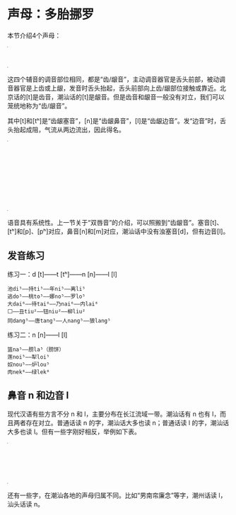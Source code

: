 # 声母：多胎挪罗

本节介绍4个声母：

<table style="width:1px; white-space:nowrap; text-align:center;">
  <tr>
    <td><span style="font-size:2em;">d</span> [t] 多</td>
    <td><span style="font-size:2em;">t</span> [tʰ] 胎</td>
    <td><span style="font-size:2em;">n</span> [n] 挪</td>
    <td><span style="font-size:2em;">l</span> [l] 罗</td>
  </tr>
</table>

这四个辅音的调音部位相同，都是“齿/龈音”，主动调音器官是舌头前部，被动调音器官是上齿或上龈，发音时舌头抬起，舌头前部向上齿/龈部位接触或靠近。北京话的[t]是齿音，潮汕话的[t]是龈音。但是齿音和龈音一般没有对立，我们可以笼统地称为“齿/龈音”。

其中[t]和[tʰ]是“齿龈塞音”，[n]是“齿龈鼻音”，[l]是“齿龈边音”。发“边音”时，舌头抬起成阻，气流从两边流出，因此得名。

<table style="width:1px; white-space:nowrap; text-align:center;">
  <tr>
    <td></td>
    <td>双唇</td>
    <td>齿/龈</td>
  </tr>
  <tr>
    <td>塞音</td>
    <td>b [p]<br>p [pʰ]<br>bh [b]</td>
    <td>d [t]<br>t [tʰ]<br>　</td>
  </tr>
  <tr>
    <td>鼻音</td>
    <td>m [m]</td>
    <td>n [n]</td>
  </tr>
  <tr>
    <td>边音</td>
    <td></td>
    <td>l [l]</td>
  </tr>
</table>

语音具有系统性。上一节关于“双唇音”的介绍，可以照搬到“齿龈音”。塞音[t]、[tʰ]和[p]、[pʰ]对应，鼻音[n]和[m]对应，潮汕话中没有浊塞音[d]，但有边音[l]。

## 发音练习

练习一：d [t]——t [tʰ]——n [n]——l [l]

```
池di⁵——持ti⁵——年ni⁵——离li⁵
逃do⁵——桃to⁵——娜no⁵——罗lo⁵
大dai⁶——待tai⁶——乃nai⁶——内lai⁶
⬜——丑tiu²——钮niu²——柳liu²
同dang⁵——唐tang⁵——人nang⁵——狼lang⁵
```

练习二：n [n]——l [l]

```
篮na⁵——𦛨la⁵（𦛨饼）
莲noi⁵——犁loi⁵
奴nou⁵——炉lou⁵
肉nek⁸——绿lek⁸
```

## 鼻音 n 和边音 l
现代汉语有些方言不分 n 和 l，主要分布在长江流域一带。潮汕话有 n 也有 l，而且两者存在对立。普通话读 n 的字，潮汕话大多也读 n；普通话读 l 的字，潮汕话大多也读 l。但有一些字刚好相反，举例如下表。

<table style="width:1px; white-space:nowrap; text-align:center;">
  <tr>
    <td></td>
    <td>潮汕话 n</td>
    <td>潮汕话 l</td>
  </tr>
  <tr>
    <td>普通话 n</td>
    <td>年纳努娘女</td>
    <td>能宁内难农</td>
  </tr>
  <tr>
    <td>普通话 l</td>
    <td>冷莲领梁篮</td>
    <td>来柳里立拉</td>
  </tr>
</table>

还有一些字，在潮汕各地的声母归属不同。比如“男南帘廉念”等字，潮州话读 l，汕头话读 n。
